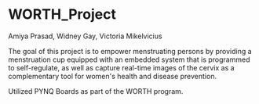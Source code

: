 # WORTH_Project
Amiya Prasad, Widney Gay, Victoria Mikelvicius

The goal of this project is to empower menstruating persons by providing a menstruation cup equipped with an embedded system that is programmed to self-regulate, as well as capture real-time images of the cervix as a complementary tool for women's health and disease prevention. 

Utilized PYNQ Boards as part of the WORTH program.
